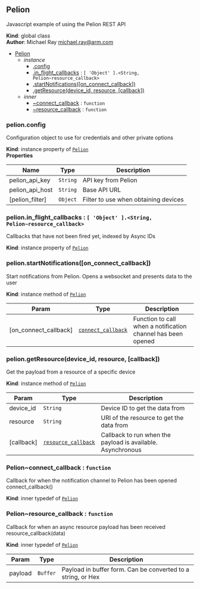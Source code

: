 <a name="Pelion"></a>

## Pelion
Javascript example of using the Pelion REST API

**Kind**: global class  
**Author**: Michael Ray <michael.ray@arm.com>  

* [Pelion](#Pelion)
    * _instance_
        * [.config](#Pelion+config)
        * [.in_flight_callbacks](#Pelion+in_flight_callbacks) : <code>[ &#x27;Object&#x27; ].&lt;String, Pelion~resource\_callback&gt;</code>
        * [.startNotifications([on_connect_callback])](#Pelion+startNotifications)
        * [.getResource(device_id, resource, [callback])](#Pelion+getResource)
    * _inner_
        * [~connect_callback](#Pelion..connect_callback) : <code>function</code>
        * [~resource_callback](#Pelion..resource_callback) : <code>function</code>

<a name="Pelion+config"></a>

### pelion.config
Configuration object to use for credentials and other private options

**Kind**: instance property of [<code>Pelion</code>](#Pelion)  
**Properties**

| Name | Type | Description |
| --- | --- | --- |
| pelion_api_key | <code>String</code> | API key from Pelion |
| pelion_api_host | <code>String</code> | Base API URL |
| [pelion_filter] | <code>Object</code> | Filter to use when obtaining devices |

<a name="Pelion+in_flight_callbacks"></a>

### pelion.in\_flight\_callbacks : <code>[ &#x27;Object&#x27; ].&lt;String, Pelion~resource\_callback&gt;</code>
Callbacks that have not been fired yet, indexed by Async IDs

**Kind**: instance property of [<code>Pelion</code>](#Pelion)  
<a name="Pelion+startNotifications"></a>

### pelion.startNotifications([on_connect_callback])
Start notifications from Pelion. Opens a websocket and presents data to the user

**Kind**: instance method of [<code>Pelion</code>](#Pelion)  

| Param | Type | Description |
| --- | --- | --- |
| [on_connect_callback] | [<code>connect\_callback</code>](#Pelion..connect_callback) | Function to call when a notification channel has been opened |

<a name="Pelion+getResource"></a>

### pelion.getResource(device_id, resource, [callback])
Get the payload from a resource of a specific device

**Kind**: instance method of [<code>Pelion</code>](#Pelion)  

| Param | Type | Description |
| --- | --- | --- |
| device_id | <code>String</code> | Device ID to get the data from |
| resource | <code>String</code> | URI of the resource to get the data from |
| [callback] | [<code>resource\_callback</code>](#Pelion..resource_callback) | Callback to run when the payload is available. Asynchronous |

<a name="Pelion..connect_callback"></a>

### Pelion~connect\_callback : <code>function</code>
Callback for when the notification channel to Pelion has been opened
connect_callback()

**Kind**: inner typedef of [<code>Pelion</code>](#Pelion)  
<a name="Pelion..resource_callback"></a>

### Pelion~resource\_callback : <code>function</code>
Callback for when an async resource payload has been received
resource_callback(data)

**Kind**: inner typedef of [<code>Pelion</code>](#Pelion)  

| Param | Type | Description |
| --- | --- | --- |
| payload | <code>Buffer</code> | Payload in buffer form. Can be converted to a string, or Hex |

